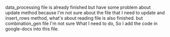data_processing file is already finished but have some problem about update method because I'm not sure about the file that I need to update
and insert_rows method, what's about reading file is also finished.
but combination_gen file I'm not sure What I need to do, So I add the code in google-docs into this file.

